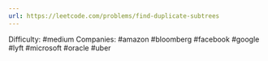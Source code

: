 ```yaml
---
url: https://leetcode.com/problems/find-duplicate-subtrees
---
```


Difficulty: #medium
Companies: #amazon #bloomberg #facebook #google #lyft #microsoft #oracle #uber